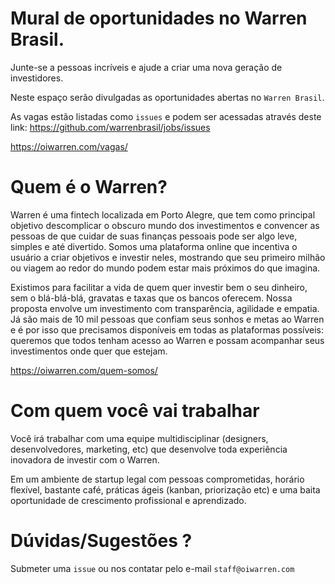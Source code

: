 # Mural de oportunidades no Warren Brasil.

Junte-se a pessoas incríveis e ajude a criar uma nova geração de investidores.

Neste espaço serão divulgadas as oportunidades abertas no `Warren Brasil`.

As vagas estão listadas como `issues` e podem ser acessadas através deste link: https://github.com/warrenbrasil/jobs/issues

https://oiwarren.com/vagas/

# Quem é o Warren?

Warren é uma fintech localizada em Porto Alegre, que tem como principal objetivo descomplicar o obscuro mundo dos investimentos e convencer as pessoas de que cuidar de suas finanças pessoais pode ser algo leve, simples e até divertido. Somos uma plataforma online que incentiva o usuário a criar objetivos e investir neles, mostrando que seu primeiro milhão ou viagem ao redor do mundo podem estar mais próximos do que imagina.

Existimos para facilitar a vida de quem quer investir bem o seu dinheiro, sem o blá-blá-blá, gravatas e taxas que os bancos oferecem. Nossa proposta envolve um investimento com transparência, agilidade e empatia. Já são mais de 10 mil pessoas que confiam seus sonhos e metas ao Warren e é por isso que precisamos disponíveis em todas as plataformas possíveis: queremos que todos tenham acesso ao Warren e possam acompanhar seus investimentos onde quer que estejam.

https://oiwarren.com/quem-somos/


# Com quem você vai trabalhar

Você irá trabalhar com uma equipe multidisciplinar (designers, desenvolvedores, marketing, etc) que desenvolve toda experiência inovadora de investir com o Warren. 

Em um ambiente de startup legal com pessoas comprometidas, horário flexível, bastante café, práticas ágeis (kanban, priorização etc) e uma baita oportunidade de crescimento profissional e aprendizado.

# Dúvidas/Sugestões ?

Submeter uma `issue` ou nos contatar pelo e-mail `staff@oiwarren.com`
